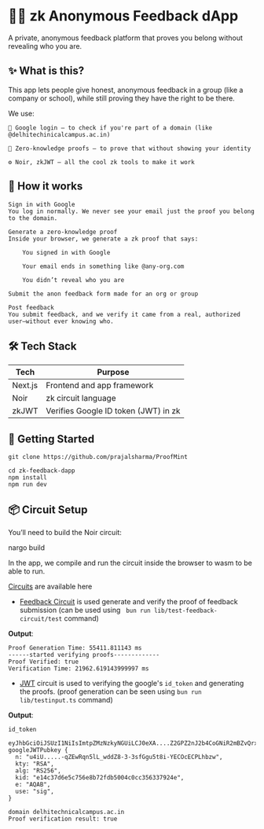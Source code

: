 # 🕵️‍♂️ zk Anonymous Feedback dApp

A private, anonymous feedback platform that proves you belong without revealing who you are.
## ✨ What is this?

This app lets people give honest, anonymous feedback in a group (like a company or school), while still proving they have the right to be there.

We use:

    🔐 Google login – to check if you're part of a domain (like @delhitechinicalcampus.ac.in)

    🧠 Zero-knowledge proofs – to prove that without showing your identity

    ⚙️ Noir, zkJWT – all the cool zk tools to make it work

## 🧪 How it works

    Sign in with Google
    You log in normally. We never see your email just the proof you belong to the domain.

    Generate a zero-knowledge proof
    Inside your browser, we generate a zk proof that says:

        You signed in with Google

        Your email ends in something like @any-org.com

        You didn’t reveal who you are

    Submit the anon feedback form made for an org or group

    Post feedback
    You submit feedback, and we verify it came from a real, authorized user—without ever knowing who.

## 🛠 Tech Stack

| Tech     | Purpose                               |
|----------|---------------------------------------|
| Next.js  | Frontend and app framework            |
| Noir     | zk circuit language                   |
| zkJWT    | Verifies Google ID token (JWT) in zk  |

## 🚀 Getting Started

```
git clone https://github.com/prajalsharma/ProofMint

cd zk-feedback-dapp
npm install
npm run dev
```


## 📦 Circuit Setup

You’ll need to build the Noir circuit:

nargo build

In the app, we compile and run the circuit inside the browser to wasm to be able to run.

[Circuits](/circuits/) are available here
- [Feedback Circuit](/circuits/feedback_circuit/) is used generate and verify the proof of feedback submission (can be used using ` bun run lib/test-feedback-circuit/test` command)

**Output**:
```
Proof Generation Time: 55411.811143 ms
------started verifying proofs-------------
Proof Verified: true
Verification Time: 21962.619143999997 ms
```
- [JWT](/circuits/jwt_circuit/) circuit is used to verifying the google's `id_token` and generating the proofs. (proof generation can be seen using `bun run lib/testinput.ts` command)

**Output**:
```
id_token
 eyJhbGciOiJSUzI1NiIsImtpZMzNzkyNGUiLCJ0eXA....Z2GPZ2nJ2b4CoGNiR2mBZvQrxXmUL2T1Np4F21CI8gS3hN4KegWZ4Ra9JOj3hV7wTKxzaWsWg
googleJWTPubkey {
  n: "u4iU.....-qZEwRqn5lL_wddZ8-3-3sfGgu5t8i-YECOcECPLhbzw",
  kty: "RSA",
  alg: "RS256",
  kid: "e14c37d6e5c756e8b72fdb5004c0cc356337924e",
  e: "AQAB",
  use: "sig",
}

domain delhitechnicalcampus.ac.in
Proof verification result: true

```